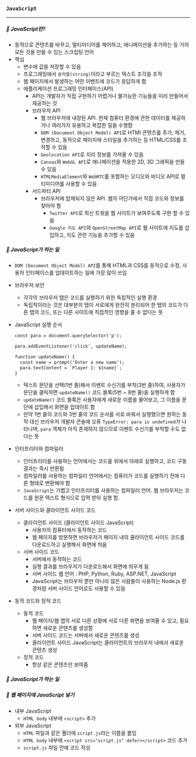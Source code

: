 ### `JavaScript`

***

##### 🔎 JavaScript란?

- 동적으로 콘텐츠를 바꾸고, 멀티미디어를 제어하고, 애니메이션을 추가하는 등 거의 모든 것을 만들 수 있는 스크립팅 언어
- 핵심
  - 변수에 값을 저장할 수 있음
  - 프로그래밍에서 `문자열(string)`이라고 부르는 텍스트 조각을 조작
  - 웹 페이지에서 발생하는 어떤 이벤트에 코드가 응답하게 함
  - 애플리케이션 프로그래밍 인터페이스(API)
    - API는 개발자가 직접 구현하기 어렵거나 불가능한 기능들을 미리 만들어서 제공하는 것
    - 브라우저 API
      - 웹 브라우저에 내장된 API. 현재 컴퓨터 환경에 관한 데이터를 제공하거나 여러가지 유용하고 복잡한 일을 수행함
      - `DOM (Document Object Model) API`로 HTMl 콘텐츠를 추가, 제거, 변경하고, 동적으로 페이지에 스타일을 추가하는 등 HTML/CSS를 조작할 수 있음
      - `Geolocation API`로 지리 정보를 가져올 수 있음
      - `Canvas`와 `WebGL API`로 애니메이션을 적용한 2D, 3D 그래픽을 만들 수 있음
      - `HTMLMediaElement`와 `WebRTC`를 포함하는 오디오와 비디오 API로 멀티미디어를 사용할 수 있음
    - 서드파티 API
      - 브라우저에 탑재되지 않은 API. 웹의 어딘가에서 직접 코드와 정보를 찾아야 함
        - `Twitter API`로 최신 트윗을 웹 사이트가 보여주도록 구현 할 수 있음
        - `Google 지도 API`와 `OpenStreetMap API`로 웹 사이트에 지도를 삽입하고, 지도 관련 기능을 추가할 수 있음











##### 🔎 JavaScript가 하는 일

- `DOM (Document Object Model) API`를 통해 HTML과 CSS를 동적으로 수정, 사용자 인터페이스를 업데이트하는 일에 가장 많이 쓰임

- 브라우저 보안

  - 각각의 브라우저 탭은 코드를 실행하기 위한 독립적인 실행 환경
  - 독립적이라는 것은 대부분의 탭이 서로에게 완전히 분리되어 한 탭의 코드가 다른 탭의 코드, 또는 다른 사이트에 직접적인 영향을 줄 수 없다는 뜻

- JavaScript 실행 순서

  ```html
  const para = document.querySelector('p');
  
  para.addEventListener('click', updateName);
  
  function updateName() {
    const name = prompt('Enter a new name');
    para.textContent = `Player 1: ${name}`;
  }
  ```

  - 텍스트 문단을 선택(1번 줄)해서 이벤트 수신기를 부착(3번 줄)하여, 사용자가 문단을 클릭하면 `updateName()` 코드 블록(5번 ~ 8번 줄)을 실행하게 함
  - `updateName()` 코드 블록은 사용자에게 새로운 이름을 물어보고, 그 이름을 문단에 삽입해서 화면을 업데이트 함
  - 만약 1번 줄의 코드와 3번 줄의 코드 순서를 서로 바꿔서 실행했으면 원하는 동작 대신 브라우저 개발자 콘솔에 오류 `TypeError: para is undefined`가 나타나며, `para` 객체가 아직 존재하지 않으므로 이벤트 수신기를 부착할 수도 없다는 뜻

- 인터프리터와 컴파일러
  - 인터프리터를 사용하는 언어에서는 코드를 위에서 아래로 실행하고, 코드 구동 결과는 즉시 반환됨
  - 컴파일러를 사용하는 컴파일러 언어에서는 컴퓨터가 코드를 실행하기 전에 다른 형태로 변환해야 함
  - `JavaScript`는 가볍고 인터프리터를 사용하는 컴파일러 언어. 웹 브라우저는 코드를 원문 텍스트 형식으로 입력 받아 실행 함.
- 서버 사이드와 클라이언트 사이드 코드
  - 클라이언트 사이드 (클라이언트 사이드 JavaScript)
    - 사용자의 컴퓨터에서 동작하는 코드
    - 웹 페이지를 방문하면 브라우저가 페이지 내의 클라이언트 사이드 코드를 다운로드하고 실행해서 화면에 띄움
  - 서버 사이드 코드
    - 서버에서 동작하는 코드
    - 실행 결과를 브라우저가 다운로드해서 화면에 띄우게 됨
    - 서버 사이드 웹 언어 : PHP, Python, Ruby, ASP.NET, JavaScript
    - JavaScript는 브라우저 뿐만 아니라 많은 사람들이 사용하는 Node.js 환경처럼 서버 사이드 언어로도 사용할 수 있음

- 동적 코드와 정적 코드
  - 동적 코드
    - 웹 페이지/웹 앱의 서로 다른 상황에 서로 다른 화면을 보여줄 수 있고, 필요하면 새로운 콘텐츠를 생성함
    - 서버 사이드 코드는 서버에서 새로운 콘텐츠를 생성
    - 클라이언트 사이드 JavaScript는 클라이언트의 브라우저 내에서 새로운 콘텐츠 생성
  - 정적 코드
    - 항상 같은 콘텐츠만 보여줌







##### 🔎 JavaScript가 하는 일







##### 🔎 웹 페이지에 JavaScript 넣기

- 내부 JavaScript
  - `HTML body` 내부에 `<script>` 추가
- 외부 JavaScript
  - `HTML` 파일과 같은 폴더에 `script.js`라는 이름을 붙임
  - `HTML body` 내부에 `<script src="script.js" defer></script>` 코드 추가
  - `script.js` 파일 안에 코드 작성